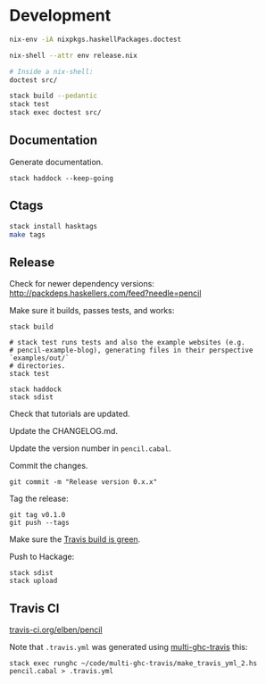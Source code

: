 # Development

```bash
nix-env -iA nixpkgs.haskellPackages.doctest

nix-shell --attr env release.nix

# Inside a nix-shell:
doctest src/
```

```bash
stack build --pedantic
stack test
stack exec doctest src/
```

## Documentation

Generate documentation.

```
stack haddock --keep-going
```

## Ctags

```bash
stack install hasktags
make tags
```

## Release

Check for newer dependency versions: http://packdeps.haskellers.com/feed?needle=pencil

Make sure it builds, passes tests, and works:

```
stack build

# stack test runs tests and also the example websites (e.g.
# pencil-example-blog), generating files in their perspective `examples/out/`
# directories.
stack test

stack haddock
stack sdist
```

Check that tutorials are updated.

Update the CHANGELOG.md.

Update the version number in `pencil.cabal`.

Commit the changes.

```
git commit -m "Release version 0.x.x"
```

Tag the release:

```
git tag v0.1.0
git push --tags
```

Make sure the [Travis build is green](https://travis-ci.org/elben/pencil).

Push to Hackage:

```
stack sdist
stack upload
```

## Travis CI

[travis-ci.org/elben/pencil](https://travis-ci.org/elben/pencil)

Note that `.travis.yml` was generated using [multi-ghc-travis](https://github.com/haskell-hvr/multi-ghc-travis) this:

```
stack exec runghc ~/code/multi-ghc-travis/make_travis_yml_2.hs pencil.cabal > .travis.yml
```
